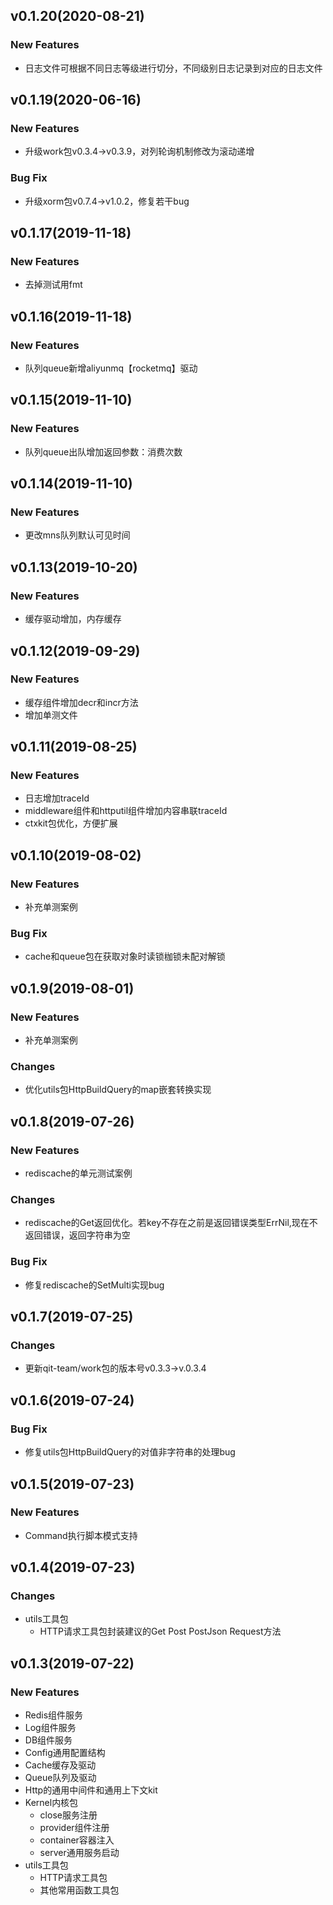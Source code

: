 ## v0.1.20(2020-08-21)

### New Features
- 日志文件可根据不同日志等级进行切分，不同级别日志记录到对应的日志文件

## v0.1.19(2020-06-16)

### New Features
- 升级work包v0.3.4->v0.3.9，对列轮询机制修改为滚动递增

### Bug Fix
- 升级xorm包v0.7.4->v1.0.2，修复若干bug

## v0.1.17(2019-11-18)

### New Features
- 去掉测试用fmt


## v0.1.16(2019-11-18)

### New Features
- 队列queue新增aliyunmq【rocketmq】驱动

## v0.1.15(2019-11-10)

### New Features
- 队列queue出队增加返回参数：消费次数

## v0.1.14(2019-11-10)

### New Features
- 更改mns队列默认可见时间

## v0.1.13(2019-10-20)

### New Features
- 缓存驱动增加，内存缓存

## v0.1.12(2019-09-29)

### New Features
- 缓存组件增加decr和incr方法
- 增加单测文件

## v0.1.11(2019-08-25)

### New Features
- 日志增加traceId
- middleware组件和httputil组件增加内容串联traceId
- ctxkit包优化，方便扩展


## v0.1.10(2019-08-02)

### New Features
- 补充单测案例

### Bug Fix
- cache和queue包在获取对象时读锁枷锁未配对解锁

## v0.1.9(2019-08-01)

### New Features
- 补充单测案例

### Changes
- 优化utils包HttpBuildQuery的map嵌套转换实现

## v0.1.8(2019-07-26)

### New Features
- rediscache的单元测试案例

### Changes
- rediscache的Get返回优化。若key不存在之前是返回错误类型ErrNil,现在不返回错误，返回字符串为空

### Bug Fix
- 修复rediscache的SetMulti实现bug

## v0.1.7(2019-07-25)

### Changes
- 更新qit-team/work包的版本号v0.3.3->v.0.3.4

## v0.1.6(2019-07-24)

### Bug Fix
- 修复utils包HttpBuildQuery的对值非字符串的处理bug

## v0.1.5(2019-07-23)

### New Features
- Command执行脚本模式支持

## v0.1.4(2019-07-23)

### Changes
- utils工具包
    - HTTP请求工具包封装建议的Get Post PostJson Request方法

## v0.1.3(2019-07-22)

### New Features
- Redis组件服务
- Log组件服务
- DB组件服务
- Config通用配置结构
- Cache缓存及驱动
- Queue队列及驱动
- Http的通用中间件和通用上下文kit
- Kernel内核包
    - close服务注册
    - provider组件注册
    - container容器注入
    - server通用服务启动
- utils工具包
    - HTTP请求工具包
    - 其他常用函数工具包